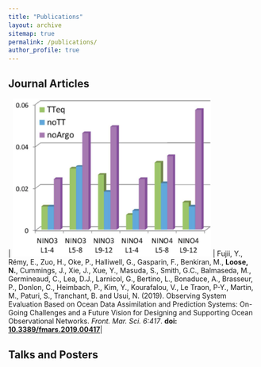 ```yaml
---
title: "Publications"
layout: archive
sitemap: true
permalink: /publications/
author_profile: true
---
```


## Journal Articles
| <img src="/assets/images/researchOSSE.png" width="400px" alt=""> | Fujii, Y., Rémy, E., Zuo, H., Oke, P., Halliwell, G., Gasparin, F., Benkiran, M., **Loose, N.**, Cummings, J., Xie, J., Xue, Y., Masuda, S., Smith, G.C., Balmaseda, M., Germineaud, C., Lea, D.J., Larnicol, G., Bertino, L., Bonaduce, A., Brasseur, P., Donlon, C., Heimbach, P., Kim, Y., Kourafalou, V., Le Traon, P-Y., Martin, M., Paturi, S., Tranchant, B. and Usui, N. (2019). Observing System Evaluation Based on Ocean Data Assimilation and Prediction Systems: On-Going Challenges and a Future Vision for Designing and Supporting Ocean Observational Networks. *Front. Mar. Sci. 6:417*. **doi: [10.3389/fmars.2019.00417](https://www.frontiersin.org/articles/10.3389/fmars.2019.00417/full)**|

## Talks and Posters



